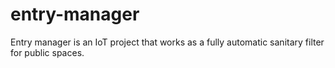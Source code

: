 # entry-manager
Entry manager is an IoT project that works as a fully automatic sanitary filter for public spaces.
